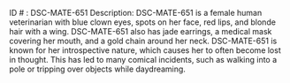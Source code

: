 ID # : DSC-MATE-651
Description: DSC-MATE-651 is a female human veterinarian with blue clown eyes, spots on her face, red lips, and blonde hair with a wing. DSC-MATE-651 also has jade earrings, a medical mask covering her mouth, and a gold chain around her neck. DSC-MATE-651 is known for her introspective nature, which causes her to often become lost in thought. This has led to many comical incidents, such as walking into a pole or tripping over objects while daydreaming.